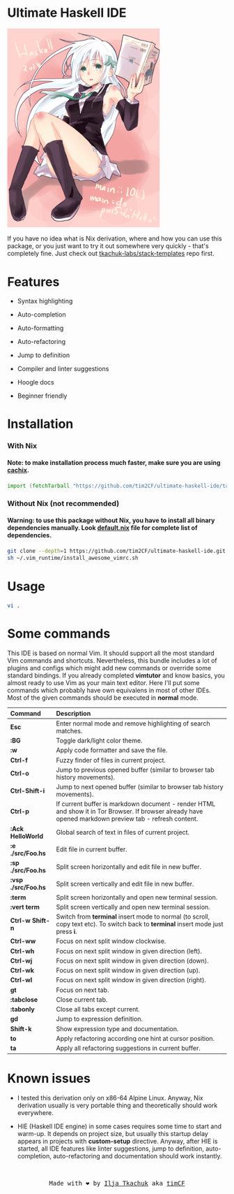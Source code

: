 # Ultimate Haskell IDE

<img src="logo.png" alt="logo" width="350"/>

If you have no idea what is Nix derivation, where and how you can use this package, or you just want to try it out somewhere very quickly - that's completely fine. Just check out [tkachuk-labs/stack-templates](https://github.com/tkachuk-labs/stack-templates) repo first.

# Features

- Syntax highlighting

- Auto-completion

- Auto-formatting

- Auto-refactoring

- Jump to definition

- Compiler and linter suggestions

- Hoogle docs

- Beginner friendly

# Installation

### With Nix

#### Note: to make installation process much faster, make sure you are using [cachix](https://all-hies.cachix.org/).

```nix
import (fetchTarball "https://github.com/tim2CF/ultimate-haskell-ide/tarball/master") {}
```

### Without Nix (not recommended)

#### Warning: to use this package without Nix, you have to install all binary dependencies manually. Look [default.nix](https://github.com/tim2CF/ultimate-haskell-ide/blob/master/default.nix) file for complete list of dependencies.

```bash
git clone --depth=1 https://github.com/tim2CF/ultimate-haskell-ide.git ~/.vim_runtime
sh ~/.vim_runtime/install_awesome_vimrc.sh
```

# Usage

```bash
vi .
```

# Some commands

This IDE is based on normal Vim. It should support all the most standard Vim commands and shortcuts. Nevertheless, this bundle includes a lot of plugins and configs which might add new commands or override some standard bindings. If you already completed **vimtutor** and know basics, you almost ready to use Vim as your main text editor. Here I'll put some commands which probably have own equivalens in most of other IDEs. Most of the given commands should be executed in **normal** mode.

| Command | Description |
|:--------|:------------|
| **Esc** | Enter normal mode and remove highlighting of search matches. |
| **:BG** | Toggle dark/light color theme. |
| **:w** | Apply code formatter and save the file. |
| **Ctrl-f** | Fuzzy finder of files in current project. |
| **Ctrl-o** | Jump to previous opened buffer (similar to browser tab history movements). |
| **Ctrl-Shift-i** | Jump to next opened buffer (similar to browser tab history movements). |
| **Ctrl-p** | If current buffer is markdown document - render HTML and show it in Tor Browser. If browser already have opened markdown preview tab - refresh content.
| **:Ack HelloWorld** | Global search of text in files of current project. |
| **:e ./src/Foo.hs** | Edit file in current buffer. |
| **:sp ./src/Foo.hs** | Split screen horizontally and edit file in new buffer. |
| **:vsp ./src/Foo.hs** | Split screen vertically and edit file in new buffer. |
| **:term** | Split screen horizontally and open new terminal session. |
| **:vert term** | Split screen vertically and open new terminal session. |
| **Ctrl-w Shift-n** | Switch from **terminal** insert mode to normal (to scroll, copy text etc). To switch back to **terminal** insert mode just press **i**. |
| **Ctrl-ww** | Focus on next split window clockwise. |
| **Ctrl-wh** | Focus on next split window in given direction (left). |
| **Ctrl-wj** | Focus on next split window in given direction (down). |
| **Ctrl-wk** | Focus on next split window in given direction (up). |
| **Ctrl-wl** | Focus on next split window in given direction (right). |
| **gt** | Focus on next tab. |
| **:tabclose** | Close current tab. |
| **:tabonly** | Close all tabs except current. |
| **gd** | Jump to expression definition. |
| **Shift-k** | Show expression type and documentation. |
| **to** | Apply refactoring according one hint at cursor position. |
| **ta** | Apply all refactoring suggestions in current buffer. |

# Known issues

- I tested this derivation only on x86-64 Alpine Linux. Anyway, Nix derivation usually is very portable thing and theoretically should work everywhere.

- HIE (Haskell IDE engine) in some cases requires some time to start and warm-up. It depends on project size, but usually this startup delay appears in projects with **custom-setup** directive. Anyway, after HIE is started, all IDE features like linter suggestions, jump to definition, auto-completion, auto-refactoring and documentation should work instantly.

<br>
<p align="center">
  <tt>
    Made with ❤️ by
    <a href="https://itkach.uk" target="_blank">Ilja Tkachuk</a>
    aka
    <a href="https://github.com/timCF" target="_blank">timCF</a>
  </tt>
</p>
